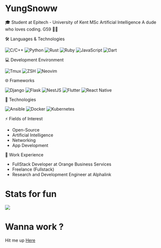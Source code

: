 # YungSnoww

🎓 Student at Epitech - University of Kent MSc Artificial Intelligence
A dude who loves coding. G59 🤍🖤


🛠️ Languages & Technologies
<p align="left">
  <img src="https://img.shields.io/badge/-C/C++-00599C?style=flat-square&logo=c" alt="C/C++" />
  <img src="https://img.shields.io/badge/-Python-3776AB?style=flat-square&logo=python" alt="Python" />
  <img src="https://img.shields.io/badge/-Rust-000000?style=flat-square&logo=rust" alt="Rust" />
  <img src="https://img.shields.io/badge/-Ruby-CC342D?style=flat-square&logo=ruby" alt="Ruby" />
  <img src="https://img.shields.io/badge/-JavaScript-F7DF1E?style=flat-square&logo=javascript" alt="JavaScript" />
  <img src="https://img.shields.io/badge/-Dart-0175C2?style=flat-square&logo=dart" alt="Dart" />
</p>
💻 Development Environment
<p align="left">
  <img src="https://img.shields.io/badge/-Tmux-1BB91F?style=flat-square&logo=tmux" alt="Tmux" />
  <img src="https://img.shields.io/badge/-ZSH-4EAA25?style=flat-square&logo=gnu-bash" alt="ZSH" />
  <img src="https://img.shields.io/badge/-Neovim-57A143?style=flat-square&logo=neovim" alt="Neovim" />
</p>
🌐 Frameworks
<p align="left">
  <img src="https://img.shields.io/badge/-Django-092E20?style=flat-square&logo=django" alt="Django" />
  <img src="https://img.shields.io/badge/-Flask-000000?style=flat-square&logo=flask" alt="Flask" />
  <img src="https://img.shields.io/badge/-NestJS-E0234E?style=flat-square&logo=nestjs" alt="NestJS" />
  <img src="https://img.shields.io/badge/-Flutter-02569B?style=flat-square&logo=flutter" alt="Flutter" />
  <img src="https://img.shields.io/badge/-ReactNative-61DAFB?style=flat-square&logo=react" alt="React Native" />
</p>
🧰 Technologies
<p align="left">
  <img src="https://img.shields.io/badge/-Ansible-EE0000?style=flat-square&logo=ansible" alt="Ansible" />
  <img src="https://img.shields.io/badge/-Docker-2496ED?style=flat-square&logo=docker" alt="Docker" />
  <img src="https://img.shields.io/badge/-Kubernetes-326CE5?style=flat-square&logo=kubernetes" alt="Kubernetes" />
</p>

⚡ Fields of Interest
- Open-Source
- Artificial Intelligence
- Networking
- App Development

💼 Work Experience
- FullStack Developer at Orange Business Services
- Freelance (Fullstack)
- Research and Development Engineer at Alphalink

# Stats for fun
![](https://github-readme-streak-stats.herokuapp.com/?user=YoungSnoww&theme=gruvbox&hide_border=false)<br/>

# Wanna work ?
Hit me up [Here](https://t.me/yungsnoww)


